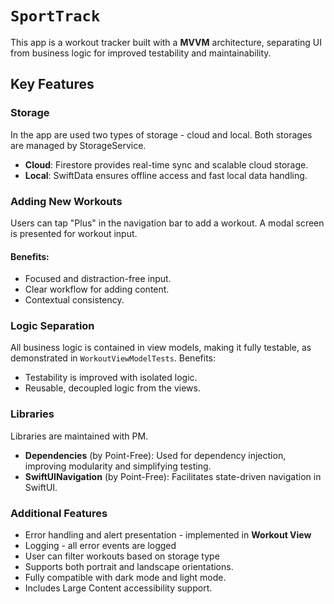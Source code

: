 # ``SportTrack``

This app is a workout tracker built with a **MVVM** architecture, separating UI from business logic for improved testability and maintainability.

## Key Features

### Storage
In the app are used two types of storage - cloud and local. Both storages are managed by StorageService.
- **Cloud**: Firestore provides real-time sync and scalable cloud storage.
- **Local**: SwiftData ensures offline access and fast local data handling. 

### Adding New Workouts
Users can tap "Plus" in the navigation bar to add a workout. A modal screen is presented for workout input.

#### Benefits:
- Focused and distraction-free input.
- Clear workflow for adding content.
- Contextual consistency. 

### Logic Separation
All business logic is contained in view models, making it fully testable, as demonstrated in `WorkoutViewModelTests`.
Benefits:
- Testability is improved with isolated logic.
- Reusable, decoupled logic from the views. 

### Libraries
Libraries are maintained with PM.
- **Dependencies** (by Point-Free): Used for dependency injection, improving modularity and simplifying testing.
- **SwiftUINavigation** (by Point-Free): Facilitates state-driven navigation in SwiftUI. 

### Additional Features
- Error handling and alert presentation - implemented in **Workout View**
- Logging - all error events are logged
- User can filter workouts based on storage type
- Supports both portrait and landscape orientations.
- Fully compatible with dark mode and light mode.
- Includes Large Content accessibility support. 

